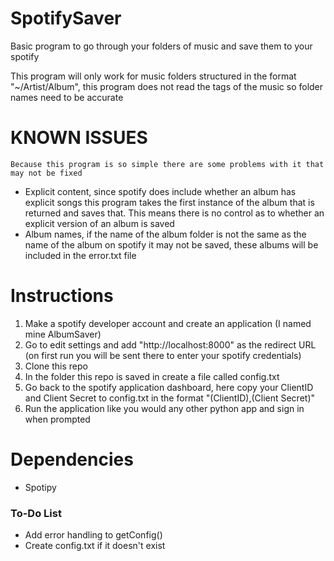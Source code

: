 # SpotifySaver
Basic program to go through your folders of music and save them to your spotify

This program will only work for music folders structured in the format "~/Artist/Album", this program does not read the tags of the music so folder names need to be accurate

# KNOWN ISSUES
    Because this program is so simple there are some problems with it that may not be fixed
* Explicit content, since spotify does include whether an album has explicit songs this program takes the first instance of the album that is returned and saves that. This means there is no control as to whether an explicit version of an album is saved
* Album names, if the name of the album folder is not the same as the name of the album on spotify it may not be saved, these albums will be included in the error.txt file


# Instructions
1. Make a spotify developer account and create an application (I named mine AlbumSaver)
2. Go to edit settings and add "http://localhost:8000" as the redirect URL (on first run you will be sent there to enter your spotify credentials)
3. Clone this repo
4. In the folder this repo is saved in create a file called config.txt
5. Go back to the spotify application dashboard, here copy your ClientID and Client Secret to config.txt in the format "(ClientID),(Client Secret)"
6. Run the application like you would any other python app and sign in when prompted

# Dependencies
* Spotipy

### To-Do List
* Add error handling to getConfig()
* Create config.txt if it doesn't exist
